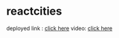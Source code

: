 # reactcities

deployed link : <a href="https://reactcitynameandpopulationbyshanmukh.vercel.app/">click here</a>
video: <a href="https://drive.google.com/drive/folders/1XOMmNcW74qK8FPQ3ACRE6rg2EiJL4Pep?usp=sharing">click here</a>
